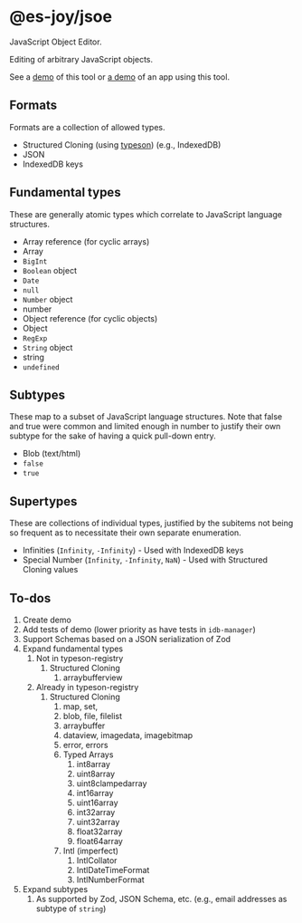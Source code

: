 # @es-joy/jsoe

JavaScript Object Editor.

Editing of arbitrary JavaScript objects.

See a [demo](https://es-joy.github.io/jsoe/demo/) of this tool or
[a demo](https://brettz9.github.io/idb-manager/index-pages.html) of an
app using this tool.

## Formats

Formats are a collection of allowed types.

- Structured Cloning (using [typeson](https://github.com/dfahlander/typeson)) (e.g., IndexedDB)
- JSON
- IndexedDB keys

## Fundamental types

These are generally atomic types which correlate to JavaScript language structures.

- Array reference (for cyclic arrays)
- Array
- `BigInt`
- `Boolean` object
- `Date`
- `null`
- `Number` object
- number
- Object reference (for cyclic objects)
- Object
- `RegExp`
- `String` object
- string
- `undefined`

## Subtypes

These map to a subset of JavaScript language structures. Note that false and true were common and limited enough in number to justify their own subtype for the sake of having a quick pull-down entry.

- Blob (text/html)
- `false`
- `true`

## Supertypes

These are collections of individual types, justified by the subitems not being so frequent as to necessitate their own
separate enumeration.

- Infinities (`Infinity`, `-Infinity`) - Used with IndexedDB keys
- Special Number (`Infinity`, `-Infinity`, `NaN`) - Used with Structured Cloning values

## To-dos

1. Create demo
1. Add tests of demo (lower priority as have tests in `idb-manager`)
1. Support Schemas based on a JSON serialization of Zod
1. Expand fundamental types
    1. Not in typeson-registry
        1. Structured Cloning
            1. arraybufferview
    1. Already in typeson-registry
        1. Structured Cloning
            1. map, set,
            1. blob, file, filelist
            1. arraybuffer
            1. dataview, imagedata, imagebitmap
            1. error, errors
            1. Typed Arrays
                1. int8array
                1. uint8array
                1. uint8clampedarray
                1. int16array
                1. uint16array
                1. int32array
                1. uint32array
                1. float32array
                1. float64array
            1. Intl (imperfect)
                1. IntlCollator
                1. IntlDateTimeFormat
                1. IntlNumberFormat
1. Expand subtypes
    1. As supported by Zod, JSON Schema, etc. (e.g., email addresses as
        subtype of `string`)
